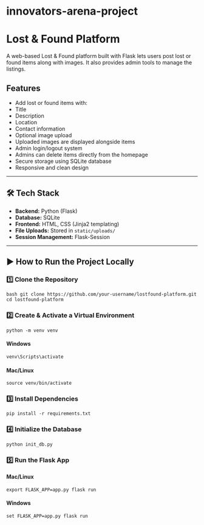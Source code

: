 # innovators-arena-project
# Lost & Found Platform
A web-based Lost &amp; Found platform built with Flask lets users post lost or found items along with images. It also provides admin tools to manage the listings.


## Features
-  Add lost or found items with:
  - Title
  - Description
  - Location
  - Contact information
  - Optional image upload
-  Uploaded images are displayed alongside items
-  Admin login/logout system
  - Admins can delete items directly from the homepage
-  Secure storage using SQLite database
-  Responsive and clean design

---

## 🛠 Tech Stack
- **Backend:** Python (Flask)  
- **Database:** SQLite  
- **Frontend:** HTML, CSS (Jinja2 templating)  
- **File Uploads:** Stored in `static/uploads/`  
- **Session Management:** Flask-Session  

---

## ▶️ How to Run the Project Locally

### 1️⃣ Clone the Repository
`bash
git clone https://github.com/your-username/lostfound-platform.git
cd lostfound-platform`

### 2️⃣ Create & Activate a Virtual Environment
`python -m venv venv`
#### Windows ####
`venv\Scripts\activate`
#### Mac/Linux ####
`source venv/bin/activate`

### 3️⃣ Install Dependencies
`pip install -r requirements.txt`

### 4️⃣ Initialize the Database
`python init_db.py`

### 5️⃣ Run the Flask App
#### Mac/Linux ####
`export FLASK_APP=app.py
flask run`

#### Windows
`set FLASK_APP=app.py
flask run`





